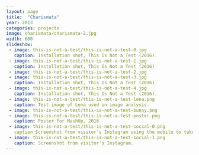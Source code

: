 ```yaml
---
layout: page
title:  "Charismata"
year: 2013
categories: projects
image: charismata/charismata-2.jpg
width: 600
slideshow:
 - image: this-is-not-a-test/this-is-not-a-test-0.jpg
   caption: Installation shot, This Is Not a Test (2016). 
 - image: this-is-not-a-test/this-is-not-a-test-1.jpg
   caption: Installation shot, This Is Not a Test (2016)  
 - image: this-is-not-a-test/this-is-not-a-test-2.jpg
 - image: this-is-not-a-test/this-is-not-a-test-3.jpg
   caption: Installation shot, This Is Not a Test (2016).  
 - image: this-is-not-a-test/this-is-not-a-test-4.jpg
   caption: Installation shot, This Is Not a Test (2016). 
 - image: this-is-not-a-test/this-is-not-a-test-lena.png
   caption: Test image of Lena used in image analysis.   
 - image: this-is-not-a-test/this-is-not-a-test-bunny.png
 - image: this-is-not-a-test/this-is-not-a-test-poster.png 
   caption: Poster for MashUp, 2016 
 - image: this-is-not-a-test/this-is-not-a-test-social-0.png
   caption:Screenshot from visitor's Instagram using the mobile to take selfie. 
 - image: this-is-not-a-test/this-is-not-a-test-social-1.png 
   caption: Screenshot from visitor's Instagram. 
---
```

